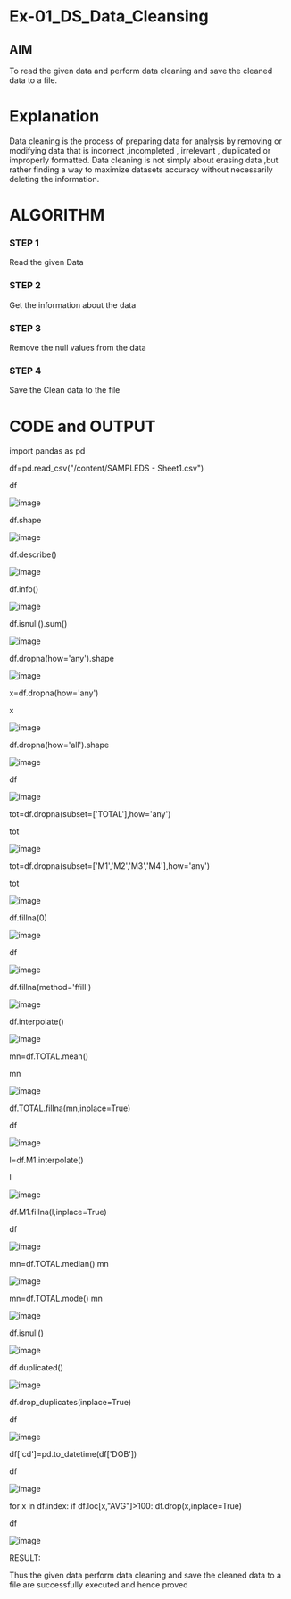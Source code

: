 # Ex-01_DS_Data_Cleansing


## AIM
To read the given data and perform data cleaning and save the cleaned data to a file. 

# Explanation
Data cleaning is the process of preparing data for analysis by removing or modifying data that is incorrect ,incompleted , irrelevant , duplicated or improperly formatted. 
Data cleaning is not simply about erasing data ,but rather finding a way to maximize datasets accuracy without necessarily deleting the information. 

# ALGORITHM
### STEP 1
Read the given Data
### STEP 2
Get the information about the data
### STEP 3
Remove the null values from the data
### STEP 4
Save the Clean data to the file

# CODE and OUTPUT


import pandas as pd

df=pd.read_csv("/content/SAMPLEDS - Sheet1.csv")

df

![image](https://github.com/andralikitha/ODD2023-Datascience-Ex01/assets/131592130/c4bc9aba-4dd3-4579-aaf6-914e265c979a)


df.shape

![image](https://github.com/andralikitha/ODD2023-Datascience-Ex01/assets/131592130/aab1b69c-02aa-42ca-a010-173a597ab2ca)


df.describe()

![image](https://github.com/andralikitha/ODD2023-Datascience-Ex01/assets/131592130/5c6f059d-bbf0-4dcb-9fb4-21184f35a326)


df.info()

![image](https://github.com/andralikitha/ODD2023-Datascience-Ex01/assets/131592130/070ee5ad-3c7a-49aa-9ada-6ef89cdb4671)


df.isnull().sum()

![image](https://github.com/andralikitha/ODD2023-Datascience-Ex01/assets/131592130/06f0e8e1-2115-408b-abff-db39d9426c43)


df.dropna(how='any').shape

![image](https://github.com/andralikitha/ODD2023-Datascience-Ex01/assets/131592130/481b2fbb-ce06-41ec-aa7b-57270df89e2e)


x=df.dropna(how='any')

x

![image](https://github.com/andralikitha/ODD2023-Datascience-Ex01/assets/131592130/2d3ba166-a8a1-4716-91ab-ee35f256574e)


df.dropna(how='all').shape

![image](https://github.com/andralikitha/ODD2023-Datascience-Ex01/assets/131592130/561d4a61-3664-49aa-a190-16ee80913d4a)


df

![image](https://github.com/andralikitha/ODD2023-Datascience-Ex01/assets/131592130/5c0def34-e4cd-4cc0-9376-b2852cd935b4)


tot=df.dropna(subset=['TOTAL'],how='any')

tot

![image](https://github.com/andralikitha/ODD2023-Datascience-Ex01/assets/131592130/853196b0-04c4-4cd5-93f8-a478e5e2f2f9)


tot=df.dropna(subset=['M1','M2','M3','M4'],how='any')

tot

![image](https://github.com/andralikitha/ODD2023-Datascience-Ex01/assets/131592130/e03b6204-cf51-4d5a-b1ac-75a86e5b98d0)


df.fillna(0)

![image](https://github.com/andralikitha/ODD2023-Datascience-Ex01/assets/131592130/081e93be-652b-4eba-a719-87c97e7e9e4c)


df

![image](https://github.com/andralikitha/ODD2023-Datascience-Ex01/assets/131592130/4603fb4e-117c-4691-9a60-a9cd9028829b)


df.fillna(method='ffill')

![image](https://github.com/andralikitha/ODD2023-Datascience-Ex01/assets/131592130/2ead8b63-5230-4878-943f-bdf6333a9505)


df.interpolate()

![image](https://github.com/andralikitha/ODD2023-Datascience-Ex01/assets/131592130/e800cb9b-2c00-45f0-bbae-7bf645ca8ca0)


mn=df.TOTAL.mean()

mn

![image](https://github.com/andralikitha/ODD2023-Datascience-Ex01/assets/131592130/abf457b0-5a1d-4faf-b23c-dca2b9a5448a)


df.TOTAL.fillna(mn,inplace=True)

df

![image](https://github.com/andralikitha/ODD2023-Datascience-Ex01/assets/131592130/3b53c51c-b2ee-42d6-9965-ae5a4555a16b)


l=df.M1.interpolate()

l

![image](https://github.com/andralikitha/ODD2023-Datascience-Ex01/assets/131592130/bffa917c-19f4-4a5e-9561-543c14bd3c9d)


df.M1.fillna(l,inplace=True)

df

![image](https://github.com/andralikitha/ODD2023-Datascience-Ex01/assets/131592130/e73006ab-113b-4609-9059-d104b38f3af6)


mn=df.TOTAL.median()
mn

![image](https://github.com/andralikitha/ODD2023-Datascience-Ex01/assets/131592130/6f21f8c0-9543-44b6-b6f0-60cf94171639)


mn=df.TOTAL.mode()
mn

![image](https://github.com/andralikitha/ODD2023-Datascience-Ex01/assets/131592130/301a7556-4ec3-4478-9115-ae841a3dfc09)


df.isnull()

![image](https://github.com/andralikitha/ODD2023-Datascience-Ex01/assets/131592130/3fc54b9f-368e-48e8-8795-3969ed0933f7)


df.duplicated()

![image](https://github.com/andralikitha/ODD2023-Datascience-Ex01/assets/131592130/3466cd52-965a-4bcf-93df-fd134c28d959)


df.drop_duplicates(inplace=True)

df

![image](https://github.com/andralikitha/ODD2023-Datascience-Ex01/assets/131592130/2671086f-bf44-4caf-96b4-8a721be78ed9)


df['cd']=pd.to_datetime(df['DOB'])

df

![image](https://github.com/andralikitha/ODD2023-Datascience-Ex01/assets/131592130/61f78b9f-ec49-4141-88db-ee9be0053d00)


for x in df.index:
  if df.loc[x,"AVG"]>100:
    df.drop(x,inplace=True)

df

![image](https://github.com/andralikitha/ODD2023-Datascience-Ex01/assets/131592130/2391fa59-ee13-4abe-ac1e-5608332700a8)



RESULT:

Thus the given data perform data cleaning and save the cleaned data to a file are successfully executed and hence proved
